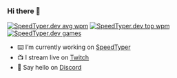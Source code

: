 ### Hi there 👋

[![SpeedTyper.dev avg wpm](https://api.speedtyper.dev/users/codicocodes/badges/averagewpm)](https://www.speedtyper.dev/profile/codicocodes)
[![SpeedTyper.dev top wpm](https://api.speedtyper.dev/users/codicocodes/badges/topwpm)](https://www.speedtyper.dev/profile/codicocodes)
[![SpeedTyper.dev games](https://api.speedtyper.dev/users/codicocodes/badges/gamecount)](https://www.speedtyper.dev/profile/codicocodes)

- ⌨️ I’m currently working on [SpeedTyper](https://speedtyper.dev)
- 📺 I stream live on [Twitch](https://twitch.tv/codico)
- 💬 Say hello on [Discord](https://discord.com/invite/AMbnnN5eep)
<!--
**codicocodes/codicocodes** is a ✨ _special_ ✨ repository because its `README.md` (this file) appears on your GitHub profile.


Here are some ideas to get you started:


- 🌱 I’m currently learning ...
- 👯 I’m looking to collaborate on ...
- 🤔 I’m looking for help with ...
- 💬 Ask me about ...
- 📫 How to reach me: ...
- 😄 Pronouns: ...
- ⚡ Fun fact: ...
-->
